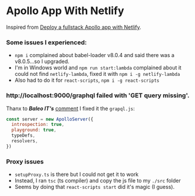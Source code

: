# Apollo App With Netlify

Inspired from [Deploy a fullstack Apollo app with Netlify](https://blog.apollographql.com/deploy-a-fullstack-apollo-app-with-netlify-45a7dfd51b0b).

### Some issues I experienced:
* `npm i` complained about babel-loader v8.0.4 and said there was a v8.0.5...so I upgraded.
* I'm in Windows world and `npm run start:lambda` complained about it could not find `netlify-lambda`, fixed it with `npm i -g netlify-lambda`
* Also had to do it for `react-scripts`, `npm i -g react-scripts`

### http://localhost:9000/graphql failed with 'GET query missing'.

Thanx to ***Baleo IT's*** [comment](https://medium.com/@baleoit/as-it-doesnt-have-anymore-29532bd3101a) I fixed it the `grapql.js`:

```javascript
const server = new ApolloServer({
  introspection: true,
  playground: true,
  typeDefs,
  resolvers,
})
```

### Proxy issues 
* `setupProxy.ts` is there but I could not get it to work
* Instead, I ran `tsc` (ts compiler) and copy the js file to my `./src` folder
* Seems by doing that `react-scripts start` did it's magic (I guess).
